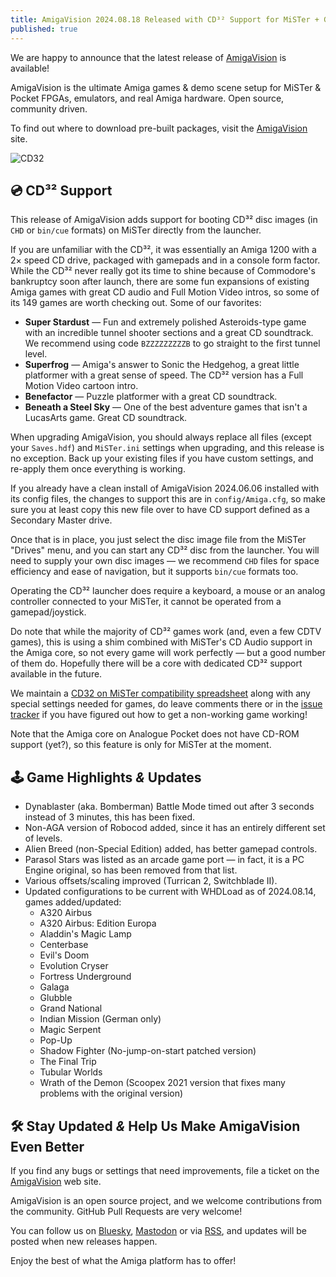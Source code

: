```yaml
---
title: AmigaVision 2024.08.18 Released with CD³² Support for MiSTer + Game Updates
published: true
---
```


We are happy to announce that the latest release of [AmigaVision] is available!

AmigaVision is the ultimate Amiga games & demo scene setup for MiSTer & Pocket FPGAs, emulators, and real Amiga hardware. Open source, community driven.

To find out where to download pre-built packages, visit the [AmigaVision](https://amiga.vision) site.


![CD32](https://amiga.vision/images/cd32.png)

## 💿 CD³² Support

This release of AmigaVision adds support for booting CD³² disc images (in `CHD` or `bin/cue` formats) on MiSTer directly from the launcher.

If you are unfamiliar with the CD³², it was essentially an Amiga 1200 with a 2× speed CD drive, packaged with gamepads and in a console form factor. While the CD³² never really got its time to shine because of Commodore's bankruptcy soon after launch, there are some fun expansions of existing Amiga games with great CD audio and Full Motion Video intros, so some of its 149 games are worth checking out. Some of our favorites:

* **Super Stardust** — Fun and extremely polished Asteroids-type game with an incredible tunnel shooter sections and a great CD soundtrack. We recommend using code `BZZZZZZZZZB` to go straight to the first tunnel level.
* **Superfrog** — Amiga's answer to Sonic the Hedgehog, a great little platformer with a great sense of speed. The CD³² version has a Full Motion Video cartoon intro.
* **Benefactor** — Puzzle platformer with a great CD soundtrack.
* **Beneath a Steel Sky** — One of the best adventure games that isn't a LucasArts game. Great CD soundtrack.

When upgrading AmigaVision, you should always replace all files (except your `Saves.hdf`) and `MiSTer.ini` settings when upgrading, and this release is no exception. Back up your existing files if you have custom settings, and re-apply them once everything is working.

If you already have a clean install of AmigaVision 2024.06.06 installed with its config files, the changes to support this are in `config/Amiga.cfg`, so make sure you at least copy this new file over to have CD support defined as a Secondary Master drive.

Once that is in place, you just select the disc image file from the MiSTer "Drives" menu, and you can start any CD³² disc from the launcher. You will need to supply your own disc images — we recommend `CHD` files for space efficiency and ease of navigation, but it supports `bin/cue` formats too.

Operating the CD³² launcher does require a keyboard, a mouse or an analog controller connected to your MiSTer, it cannot be operated from a gamepad/joystick.

Do note that while the majority of CD³² games work (and,  even a few CDTV games), this is using a shim combined with MiSTer's CD Audio support in the Amiga core, so not every game will work perfectly — but a good number of them do. Hopefully there will be a core with dedicated CD³²  support available in the future.

We maintain a [CD32 on MiSTer compatibility spreadsheet] along with any special settings needed for games, do leave comments there or in the [issue tracker] if you have figured out how to get a non-working game working! 

Note that the Amiga core on Analogue Pocket does not have CD-ROM support (yet?), so this feature is only for MiSTer at the moment.

## 🕹️ Game Highlights *&* Updates

* Dynablaster (aka. Bomberman) Battle Mode timed out after 3 seconds instead of 3 minutes, this has been fixed.
* Non-AGA version of Robocod added, since it has an entirely different set of levels.
* Alien Breed (non-Special Edition) added, has better gamepad controls.
* Parasol Stars was listed as an arcade game port — in fact, it is a PC Engine original, so has been removed from that list.
* Various offsets/scaling improved (Turrican 2, Switchblade II).
* Updated configurations to be current with WHDLoad as of 2024.08.14, games added/updated:
	* A320 Airbus 
	* A320 Airbus: Edition Europa
	* Aladdin's Magic Lamp
	* Centerbase
	* Evil's Doom
	* Evolution Cryser
	* Fortress Underground
	* Galaga
	* Glubble
	* Grand National
	* Indian Mission (German only)
	* Magic Serpent
	* Pop-Up
	* Shadow Fighter (No-jump-on-start patched version)
	* The Final Trip
	* Tubular Worlds
	* Wrath of the Demon (Scoopex 2021 version that fixes many problems with the original version)

## 🛠️ Stay Updated *&* Help Us Make AmigaVision Even Better

If you find any bugs or settings that need improvements, file a ticket on the [AmigaVision] web site. 

AmigaVision is an open source project, and we welcome contributions from the community. GitHub Pull Requests are very welcome!

You can follow us on [Bluesky], [Mastodon] or via [RSS], and updates will be posted when new releases happen.

Enjoy the best of what the Amiga platform has to offer!

[AmigaVision]:https://amiga.vision
[Mastodon]:https://mastodon.social/@amiga_vision
[Bluesky]:https://bsky.app/profile/amiga.vision
[RSS]:https://amiga.vision/feed.xml

[CD32 on MiSTer compatibility spreadsheet]:https://amiga.vision/cd32
[issue tracker]:https://github.com/amigavision/AmigaVision/issues